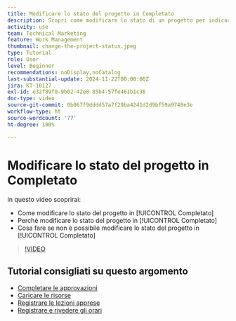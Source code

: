 ```yaml
---
title: Modificare lo stato del progetto in Completato
description: Scopri come modificare lo stato di un progetto per indicare che il lavoro è completo.
activity: use
team: Technical Marketing
feature: Work Management
thumbnail: change-the-project-status.jpeg
type: Tutorial
role: User
level: Beginner
recommendations: noDisplay,noCatalog
last-substantial-update: 2024-11-22T00:00:00Z
jira: KT-10127
exl-id: e32f89f0-9b02-42e8-85b4-57fe461b1c36
doc-type: video
source-git-commit: 0b067f9dddd57a7f29ba4241d2d9bf59a9748e3e
workflow-type: ht
source-wordcount: '77'
ht-degree: 100%

---
```


# Modificare lo stato del progetto in Completato

In questo video scoprirai:

* Come modificare lo stato del progetto in [!UICONTROL Completato]
* Perché modificare lo stato del progetto in [!UICONTROL Completato]
* Cosa fare se non è possibile modificare lo stato del progetto in [!UICONTROL Completato]

>[!VIDEO](https://video.tv.adobe.com/v/3419336/?quality=12&learn=on)

## Tutorial consigliati su questo argomento

* [Completare le approvazioni](/help/manage-work/close-a-project/complete-approvals.md)
* [Caricare le risorse](/help/manage-work/close-a-project/upload-assets.md)
* [Registrare le lezioni apprese](/help/manage-work/close-a-project/lessons-learned-from-closing-a-project.md)
* [Registrare e rivedere gli orari](/help/manage-work/close-a-project/log-and-review-hours.md)

